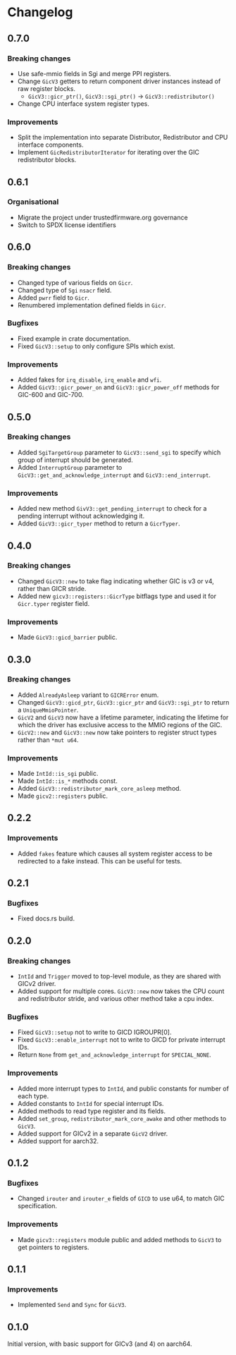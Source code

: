 # Changelog

## 0.7.0

### Breaking changes

- Use safe-mmio fields in Sgi and merge PPI registers.
- Change `GicV3` getters to return component driver instances instead of raw register blocks.
  - `GicV3::gicr_ptr()`, `GicV3::sgi_ptr()` -> `GicV3::redistributor()`
- Change CPU interface system register types.

### Improvements

- Split the implementation into separate Distributor, Redistributor and CPU interface components.
- Implement `GicRedistributorIterator` for iterating over the GIC redistributor blocks.

## 0.6.1

### Organisational

- Migrate the project under trustedfirmware.org governance
- Switch to SPDX license identifiers

## 0.6.0

### Breaking changes

- Changed type of various fields on `Gicr`.
- Changed type of `Sgi` `nsacr` field.
- Added `pwrr` field to `Gicr`.
- Renumbered implementation defined fields in `Gicr`.

### Bugfixes

- Fixed example in crate documentation.
- Fixed `GicV3::setup` to only configure SPIs which exist.

### Improvements

- Added fakes for `irq_disable`, `irq_enable` and `wfi`.
- Added `GicV3::gicr_power_on` and `GicV3::gicr_power_off` methods for GIC-600
  and GIC-700.

## 0.5.0

### Breaking changes

- Added `SgiTargetGroup` parameter to `GicV3::send_sgi` to specify which group of interrupt should
  be generated.
- Added `InterruptGroup` parameter to `GicV3::get_and_acknowledge_interrupt` and
  `GicV3::end_interrupt`.

### Improvements

- Added new method `GivV3::get_pending_interrupt` to check for a pending interrupt without
  acknowledging it.
- Added `GicV3::gicr_typer` method to return a `GicrTyper`.

## 0.4.0

### Breaking changes

- Changed `GicV3::new` to take flag indicating whether GIC is v3 or v4, rather than GICR stride.
- Added new `gicv3::registers::GicrType` bitflags type and used it for `Gicr.typer` register field.

### Improvements

- Made `GicV3::gicd_barrier` public.

## 0.3.0

### Breaking changes

- Added `AlreadyAsleep` variant to `GICRError` enum.
- Changed `GicV3::gicd_ptr`, `GicV3::gicr_ptr` and `GicV3::sgi_ptr` to return a `UniqueMmioPointer`.
- `GicV2` and `GicV3` now have a lifetime parameter, indicating the lifetime for which the driver
  has exclusive access to the MMIO regions of the GIC.
- `GicV2::new` and `GicV3::new` now take pointers to register struct types rather than `*mut u64`.

### Improvements

- Made `IntId::is_sgi` public.
- Made `IntId::is_*` methods const.
- Added `GicV3::redistributor_mark_core_asleep` method.
- Made `gicv2::registers` public.

## 0.2.2

### Improvements

- Added `fakes` feature which causes all system register access to be redirected to a fake instead.
  This can be useful for tests.

## 0.2.1

### Bugfixes

- Fixed docs.rs build.

## 0.2.0

### Breaking changes

- `IntId` and `Trigger` moved to top-level module, as they are shared with GICv2 driver.
- Added support for multiple cores. `GicV3::new` now takes the CPU count and redistributor stride,
  and various other method take a cpu index.

### Bugfixes

- Fixed `GicV3::setup` not to write to GICD IGROUPR[0].
- Fixed `GicV3::enable_interrupt` not to write to GICD for private interrupt IDs.
- Return `None` from `get_and_acknowledge_interrupt` for `SPECIAL_NONE`.

### Improvements

- Added more interrupt types to `IntId`, and public constants for number of each type.
- Added constants to `IntId` for special interrupt IDs.
- Added methods to read type register and its fields.
- Added `set_group`, `redistributor_mark_core_awake` and other methods to `GicV3`.
- Added support for GICv2 in a separate `GicV2` driver.
- Added support for aarch32.

## 0.1.2

### Bugfixes

- Changed `irouter` and `irouter_e` fields of `GICD` to use u64, to match GIC specification.

### Improvements

- Made `gicv3::registers` module public and added methods to `GicV3` to get pointers to registers.

## 0.1.1

### Improvements

- Implemented `Send` and `Sync` for `GicV3`.

## 0.1.0

Initial version, with basic support for GICv3 (and 4) on aarch64.

